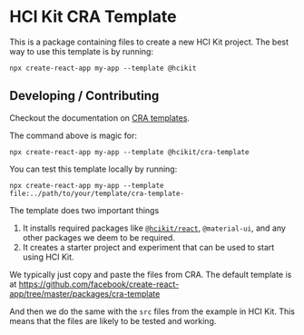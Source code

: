 # HCI Kit CRA Template

This is a package containing files to create a new HCI Kit project. The best way to use this template is by running:

```{bash}
npx create-react-app my-app --template @hcikit
```

## Developing / Contributing

Checkout the documentation on [CRA templates](https://create-react-app.dev/docs/custom-templates/).

The command above is magic for:

```{bash}
npx create-react-app my-app --template @hcikit/cra-template
```

You can test this template locally by running:

```{bash}
npx create-react-app my-app --template file:../path/to/your/template/cra-template-
```

The template does two important things

1. It installs required packages like [`@hcikit/react`](github.com/hcikit/hcikit), `@material-ui`, and any other packages we deem to be required.
1. It creates a starter project and experiment that can be used to start using HCI Kit.

We typically just copy and paste the files from CRA. The default template is at https://github.com/facebook/create-react-app/tree/master/packages/cra-template

And then we do the same with the `src` files from the example in HCI Kit. This means that the files are likely to be tested and working.
